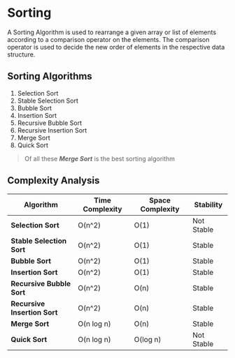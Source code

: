 # Sorting

A Sorting Algorithm is used to rearrange a given array or list of elements according to a comparison operator on the elements. The comparison operator is used to decide the new order of elements in the respective data structure.

## Sorting Algorithms
1. Selection Sort
2. Stable Selection Sort
3. Bubble Sort
4. Insertion Sort
5. Recursive Bubble Sort
6. Recursive Insertion Sort
7. Merge Sort
8. Quick Sort

> Of all these ***Merge Sort*** is the best sorting algorithm


## Complexity Analysis
| Algorithm                     | Time Complexity | Space Complexity | Stability     |
|-------------------------------|-----------------|------------------|---------------|
| **Selection Sort**            | O(n^2)          | O(1)             | Not Stable    |
| **Stable Selection Sort**     | O(n^2)          | O(1)             | Stable        |
| **Bubble Sort**               | O(n^2)          | O(1)             | Stable        |
| **Insertion Sort**            | O(n^2)          | O(1)             | Stable        |
| **Recursive Bubble Sort**     | O(n^2)          | O(n)             | Stable        |
| **Recursive Insertion Sort**  | O(n^2)          | O(n)             | Stable        |
| **Merge Sort**                | O(n log n)      | O(n)             | Stable        |
| **Quick Sort**                | O(n log n)      | O(log n)         | Not Stable    |
